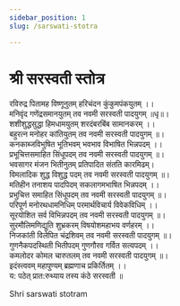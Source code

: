 ```yaml
---
sidebar_position: 1
slug: /sarswati-stotra

---
```

# श्री सरस्वती स्तोत्र

रविरुद्र पितामह विष्णूनुतम् हरिचंदन कुंकुमपंकयुतम् ।।<br />
मनिवृंद गणेंद्रसमानयुतम् तव नवमी सरस्वती पादयुगम् ॥धृ॥।<br />
शशीशुद्धसुद्धा हिमधामयुतम् शरदंबरबिंब सामानकरम् ।।<br />
बहुरत्न मनोहर कांतियुतम् तव नवमी सरस्वती पादयुगम् ॥।<br />
कनकाब्जविभुषित भूतिभवम् भवभाव विभाषित भिन्नपदम् ।।<br />
प्रभूचित्तसमाहित सिंधूपदम् तव नवमी सरस्वती पादयुगम् ॥।<br />
भवसागर मंजन भितीनुतम् प्रतिपादित संतति कारमिढम्।<br />
विमलादिक शुद्ध विशुद्ध पदम् तव नवमी सरस्वती पादयुगम् ॥।<br />
मतिहीन तनाशय पादपिदम् सकलागमभाषित भिन्नपदम् ।।<br />
प्रभुचित्त समाहित सिंधूपदम् तव नवमी सरस्वती पादयुगम् ॥।<br />
परिपूर्ण मनोरथधामनिधिम् परमार्थविचार्य विवेकविधिम् ।।<br />
सूरयोशित सर्व विभिन्नपदम् तव नवमी सरस्वती पादयुगम् ॥।<br />
सुरमौलिमणिद्युति शुभ्रकरम् विषयोशमहाभय वर्णहरम् ।।<br />
निजकांती विलेपित चंद्रशिवम् तव नवमी सरस्वती पादयुगम् ॥।<br />
गुणनैकपदस्थिती भितीपदम् गुणगौरव गर्वित सत्यपदम् ।।<br />
कमलोदर कोमल चारुतलम् तव नवमी सरस्वती पादयुगम् ॥।<br />
इदंस्त्ववम् महापुण्यम् ब्रह्मणाच प्रकिर्तितम् ।।<br />
य: पठेत् प्रात:रुथ्याय तस्य कंठे सरस्वती ॥

<span class='index-text'> Shri sarswati stotram </span>